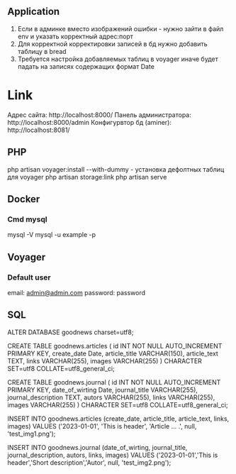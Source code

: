 ## Application
1. Если в админке вместо изображений ошибки - нужно зайти в файл env и указать корректный адрес:порт
2. Для корректной корректировки записей в бд нужно добавить таблицу в bread
3. Требуется настройка добавляемых таблиц в voyager иначе будет падать на записях содержащих формат Date

# Link
Адрес сайта:                http://localhost:8000/
Панель администратора:      http://localhost:8000/admin
Конфигурвтор бд (aminer):   http://localhost:8081/ 

## PHP
php artisan voyager:install --with-dummy    - установка дефолтных таблиц для voyager
php artisan storage:link
php artisan serve

## Docker
### Cmd mysql 
mysql -V
mysql -u example -p

## Voyager
### Default user
email: admin@admin.com
password: password

## SQL
ALTER DATABASE goodnews charset=utf8;

CREATE TABLE goodnews.articles (
	id INT NOT NULL AUTO_INCREMENT PRIMARY KEY,
	create_date Date,
	article_title VARCHAR(150),
	article_text TEXT,
	links VARCHAR(255),
	images VARCHAR(255)
) CHARACTER SET=utf8 COLLATE=utf8_general_ci;

CREATE TABLE goodnews.journal (
	id INT NOT NULL AUTO_INCREMENT PRIMARY KEY,
	date_of_wirting Date,
	journal_title VARCHAR(255),
	journal_description TEXT,
	autors VARCHAR(255),
	links VARCHAR(255),
	images VARCHAR(255)
) CHARACTER SET=utf8 COLLATE=utf8_general_ci;

INSERT INTO goodnews.articles (create_date, article_title, article_text, links, images) 
VALUES ('2023-01-01', 'This is header', 'Article ... .', null, 'test_img1.png');

INSERT INTO goodnews.journal (date_of_wirting, journal_title, journal_description, autors, links, images) 
VALUES ('2023-01-01','This is header','Short description','Autor', null, 'test_img2.png');